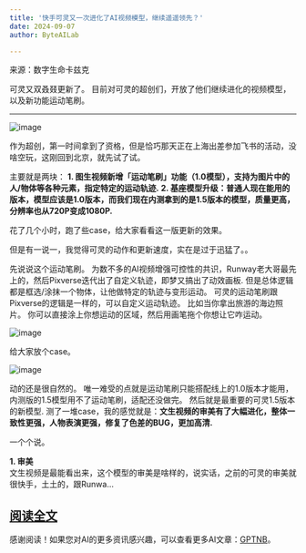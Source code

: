 ```yaml
---
title: '快手可灵又一次进化了AI视频模型，继续遥遥领先？'
date: 2024-09-07
author: ByteAILab

---
```


来源：数字生命卡兹克

可灵又双叒叕更新了。
目前对可灵的超创们，开放了他们继续进化的视频模型，以及新功能运动笔刷。

---


![image](http://www.jesonc.com/Fq9avuj45q7ZXbrtaR-L78buw9YP)

作为超创，第一时间拿到了资格，但是恰巧那天正在上海出差参加飞书的活动，没啥空玩，这刚回到北京，就先试了试。

主要就是两块：
**1. 图生视频新增「运动笔刷」功能（1.0模型），支持为图片中的人/物体等各种元素，指定特定的运动轨迹.**
**2. 基座模型升级：普通人现在能用的版本，模型应该是1.0版本，而我们现在内测拿到的是1.5版本的模型，质量更高，分辨率也从720P变成1080P.**

花了几个小时，跑了些case，给大家看看这一版更新的效果。

但是有一说一，我觉得可灵的动作和更新速度，实在是过于迅猛了。。

先说说这个运动笔刷。
为数不多的AI视频增强可控性的共识，Runway老大哥最先上的，然后Pixverse迭代出了自定义轨迹，即梦又搞出了动效画板.
但是总体逻辑都是框选/涂抹一个物体，让他做特定的轨迹与变形运动。
可灵的运动笔刷跟Pixverse的逻辑是一样的，可以自定义运动轨迹。
比如当你拿出旅游的海边照片。
你可以直接涂上你想运动的区域，然后用画笔拖个你想让它咋运动。

![image](http://www.jesonc.com/FnJ2FBcOTVMAiOMinwAVqm724AQ_)

给大家放个case。

![image](http://www.jesonc.com/FoqoGN0iXwnsKcEWhlcRjuGy6eE5)

动的还是很自然的。
唯一难受的点就是运动笔刷只能搭配线上的1.0版本才能用，内测版的1.5模型用不了运动笔刷，适配还没做完。
然后就是最重要的可灵1.5版本的新模型.
测了一堆case，我的感觉就是：**文生视频的审美有了大幅进化，整体一致性更强，人物表演更强，修复了色差的BUG，更加高清.**

一个个说。

**1. 审美**  
文生视频是最能看出来，这个模型的审美是啥样的，说实话，之前的可灵的审美就很快手，土土的，跟Runwa...

[阅读全文](https://www.aixinzhijie.com/article/6846618)
---
感谢阅读！如果您对AI的更多资讯感兴趣，可以查看更多AI文章：[GPTNB](https://gptnb.com)。